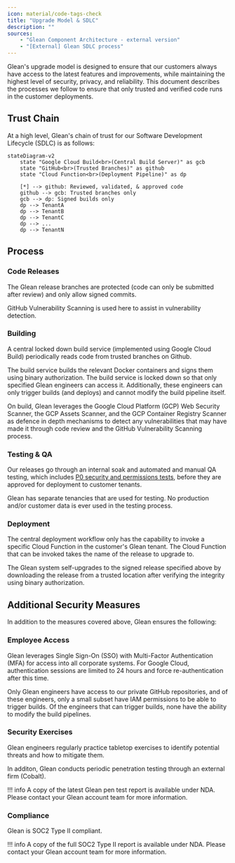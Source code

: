 ```yaml
---
icon: material/code-tags-check
title: "Upgrade Model & SDLC"
description: ""
sources:
    - "Glean Component Architecture - external version"
    - "[External] Glean SDLC process"
---
```


Glean's upgrade model is designed to ensure that our customers always have access to the latest features and improvements, while maintaining the highest level of security, privacy, and reliability.  This document describes the processes we follow to ensure that only trusted and verified code runs in the customer deployments.

## Trust Chain
At a high level, Glean's chain of trust for our Software Development Lifecycle (SDLC) is as follows:

```mermaid
stateDiagram-v2
    state "Google Cloud Build<br>(Central Build Server)" as gcb
    state "GitHub<br>(Trusted Branches)" as github
    state "Cloud Function<br>(Deployment Pipeline)" as dp

    [*] --> github: Reviewed, validated, & approved code
    github --> gcb: Trusted branches only
    gcb --> dp: Signed builds only
    dp --> TenantA
    dp --> TenantB
    dp --> TenantC
    dp --> ...
    dp --> TenantN
```

## Process

### Code Releases

The Glean release branches are protected (code can only be submitted after review) and only allow signed commits.

GitHub Vulnerability Scanning is used here to assist in vulnerability detection.

### Building
A central locked down build service (implemented using Google Cloud Build) periodically reads code from trusted branches on Github.

The build service builds the relevant Docker containers and signs them using binary authorization. The build service is locked down so that only specified Glean engineers can access it. Additionally, these engineers can only trigger builds (and deploys) and cannot modify the build pipeline itself.

On build, Glean leverages the Google Cloud Platform (GCP) Web Security Scanner, the GCP Assets Scanner, and the GCP Container Registry Scanner as defence in depth mechanisms to detect any vulnerabilities that may have made it through code review and the GitHub Vulnerability Scanning process.

### Testing & QA
Our releases go through an internal soak and automated and manual QA testing, which includes [P0 security and permissions tests](https://docs.google.com/document/d/1J1EkBFjcJIqBdvA4kNYP7ebWoL8cgeHF5QQZXXyxTMQ/edit), before they are approved for deployment to customer tenants.

Glean has separate tenancies that are used for testing. No production and/or customer data is ever used in the testing process.

### Deployment
The central deployment workflow only has the capability to invoke a specific Cloud Function in the customer's Glean tenant. The Cloud Function that can be invoked takes the name of the release to upgrade to.

The Glean system self-upgrades to the signed release specified above by downloading the release from a trusted location after verifying the integrity using binary authorization.


## Additional Security Measures
In addition to the measures covered above, Glean ensures the following:

### Employee Access
Glean leverages Single Sign-On (SSO) with Multi-Factor Authentication (MFA) for access into all corporate systems. For Google Cloud, authentication sessions are limited to 24 hours and force re-authentication after this time.

Only Glean engineers have access to our private GitHub repositories, and of these engineers, only a small subset have IAM permissions to be able to trigger builds. Of the engineers that can trigger builds, none have the ability to modify the build pipelines.

### Security Exercises
Glean engineers regularly practice tabletop exercises to identify potential threats and how to mitigate them.

In additon, Glean conducts periodic penetration testing through an external firm (Cobalt).

!!! info
    A copy of the latest Glean pen test report is available under NDA. Please contact your Glean account team for more information.

### Compliance
Glean is SOC2 Type II compliant.

!!! info
    A copy of the full SOC2 Type II report is available under NDA. Please contact your Glean account team for more information.